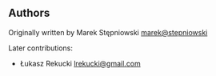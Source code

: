 Authors
-------

Originally written by Marek Stępniowski <marek@stepniowski>
	
Later contributions:
   
   * Łukasz Rekucki <lrekucki@gmail.com>
